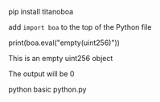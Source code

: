 pip install titanoboa

add `import boa` to the top of the Python file

print(boa.eval("empty(uint256)"))

This is an empty uint256 object

The output will be 0

python basic python.py

